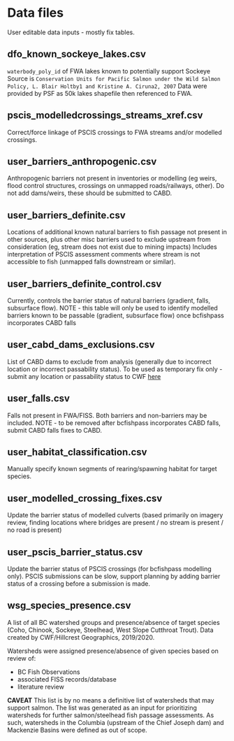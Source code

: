 # Data files

User editable data inputs - mostly fix tables. 

## dfo_known_sockeye_lakes.csv

`waterbody_poly_id` of FWA lakes known to potentially support Sockeye
Source is `Conservation Units for Pacific Salmon under the Wild Salmon Policy, L. Blair Holtby1 and Kristine A. Ciruna2, 2007`
Data were provided by PSF as 50k lakes shapefile then referenced to FWA.


## pscis_modelledcrossings_streams_xref.csv

Correct/force linkage of PSCIS crossings to FWA streams and/or modelled crossings.


## user_barriers_anthropogenic.csv

Anthropogenic barriers not present in inventories or modelling (eg weirs, flood control structures, 
crossings on unmapped roads/railways, other). Do not add dams/weirs, these should be submitted to CABD.


## user_barriers_definite.csv

Locations of additional known natural barriers to fish passage not present in other sources, plus 
other misc barriers used to exclude upstream from consideration (eg, stream does not exist due to mining impacts)
Includes interpretation of PSCIS assessment comments where stream is not accessible to fish (unmapped falls downstream or similar).


## user_barriers_definite_control.csv

Currently, controls the barrier status of natural barriers (gradient, falls, subsurface flow). 
NOTE -  this table will only be used to identify modelled barriers known to be passable 
(gradient, subsurface flow) once bcfishpass incorporates CABD falls

## user_cabd_dams_exclusions.csv

List of CABD dams to exclude from analysis (generally due to incorrect location or incorrect passability status).
To be used as temporary fix only - submit any location or passability status to CWF [here](https://forms.office.com/Pages/ResponsePage.aspx?id=A8N2i-wB1UCNmmwvbXjc15ERVmcC4dFPn5j4q5-aulRURE1TSjBJNEtDNlY0WTlXVFY5MkFOMzRVUS4u)

## user_falls.csv

Falls not present in FWA/FISS. Both barriers and non-barriers may be included.
NOTE - to be removed after bcfishpass incorporates CABD falls, submit CABD falls fixes to CABD.


## user_habitat_classification.csv

Manually specify known segments of rearing/spawning habitat for target species.


## user_modelled_crossing_fixes.csv

Update the barrier status of modelled culverts
(based primarily on imagery review, finding locations where bridges are present / no stream is present / 
no road is present)


## user_pscis_barrier_status.csv

Update the barrier status of PSCIS crossings (for bcfishpass modelling only). PSCIS submissions can be slow,
support planning by adding barrier status of a crossing before a submission is made.


## wsg_species_presence.csv

A list of all BC watershed groups and presence/absence of target species (Coho, Chinook, Sockeye, Steelhead, West Slope Cutthroat Trout).
Data created by CWF/Hillcrest Geographics, 2019/2020.

Watersheds were assigned presence/absence of given species based on review of:
- BC Fish Observations
- associated FISS records/database
- literature review

**CAVEAT**
This list is by no means a definitive list of watersheds that may support salmon.
The list was generated as an input for prioritizing watersheds for further salmon/steelhead fish passage assessments.
As such, watersheds in the Columbia (upstream of the Chief Joseph dam) and Mackenzie Basins were defined as out of scope.

